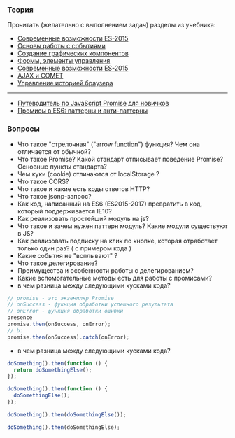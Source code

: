 
### Теория

Прочитать (желательно с выполнением задач) разделы из учебника:
- [Современные возможности ES-2015](http://learn.javascript.ru/es-modern)
- [Основы работы с событиями](http://learn.javascript.ru/events-and-interfaces)
- [Создание графических компонентов](http://learn.javascript.ru/widgets)
- [Формы, элементы управления](http://learn.javascript.ru/js-misc)
- [Современные возможности ES-2015](http://learn.javascript.ru/forms-controls)
- [AJAX и COMET](http://learn.javascript.ru/ajax)
- [Управление историей браузера](https://developer.mozilla.org/ru/docs/Web/API/History_API)

---
- [Путеводитель по JavaScript Promise для новичков](https://habrahabr.ru/company/zerotech/blog/317256/)
- [Промисы в ES6: паттерны и анти-паттерны](https://habrahabr.ru/company/ruvds/blog/339414/)

### Вопросы
- Что такое "стрелочная" ("arrow function") функция? Чем она отличается от обычной?
- Что такое Promise? Какой стандарт отписывает поведение Promise? Основные пункты стандарта?
- Чем куки (cookie) отличаются от localStorage ?
- Что такое CORS?
- Что такое и какие есть коды ответов HTTP?
- Что такое jsonp-запрос?
- Как код, написанный на ES6 (ES2015-2017) превратить в код, который поддерживается IE10?
- Как реализовать простейший модуль на js?
- Что такое и зачем нужен паттерн модуль? Какие модули существуют в JS?
- Как реализовать подписку на клик по кнопке, которая отработает только один раз? ( с примером кода )
- Какие события не "всплывают" ?
- Что такое делегирование? 
- Преимущества и особенности работы с делегированием?
- Какие вспомогательные методы есть для работы с промисами?
- в чем разница между следующими кусками кода?
```javascript
// promise - это экземпляр Promise
// onSuccess - фукнция обработки успешного результата
// onError - функция обработки ошибки
presence
promise.then(onSuccess, onError);
// b:
promise.then(onSuccess).catch(onError);
```
- в чем разница между следующими кусками кода?
```javascript
doSomething().then(function () {
  return doSomethingElse();
});

doSomething().then(function () {
  doSomethingElse();
});

doSomething().then(doSomethingElse());

doSomething().then(doSomethingElse);
```
